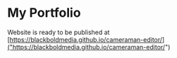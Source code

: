 # My Portfolio

Website is ready to be published at [https://blackboldmedia.github.io/cameraman-editor/]("https://blackboldmedia.github.io/cameraman-editor/")
